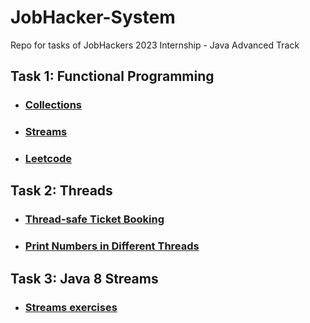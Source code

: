 # JobHacker-System
Repo for tasks of JobHackers 2023 Internship - Java Advanced Track


## Task 1: Functional Programming
- ### [Collections](Tasks/src/main/java/collections)
- ### [Streams](Tasks/src/main/java/streams)
- ### [Leetcode](Tasks/src/main/java/leetcode)

## Task 2: Threads
- ### [Thread-safe Ticket Booking](Tasks/src/main/java/threads/ticketbooking)
- ### [Print Numbers in Different Threads](Tasks/src/main/java/threads/oddeven)

## Task 3: Java 8 Streams
- ### [Streams exercises](Tasks/src/main/java/streams2) 